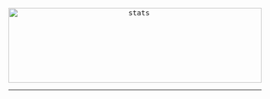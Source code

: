 <!-- <h5 align="center">
  
📈 **My GitHub Stats:**

</h5> -->

<!-- <div align="center">
<kbd><img align="center" height="140em" alt="anime" src="https://c.tenor.com/RZ1Cq8RF_FwAAAAM/anime-crazy.gif" /></kbd>
</div> -->

<br />

<div align="center">
<kbd><img height="150em" width="100%" alt="stats" src="https://github-readme-streak-stats.herokuapp.com?user=Raflisky&theme=tokyonight_duo&hide_border=true&dates=27DDC9" />
</kbd>
<!-- <kbd><img height="135em" width="380em" alt="stats" src="https://github-readme-activity-graph.cyclic.app/graph?username=Raflisky&theme=react-dark&hide_title=true"></kbd>
</div> -->

---

<!-- <div align="end">
  <span align="center">
  <img src="https://i.ibb.co/D4PC8wC/IMG-20200823-225957-HDR-removebg-preview-2.png" width="80px">
  <br />
  <sup><b>Raflisky &nbsp;</b></sup>
  </span>
</div> -->
